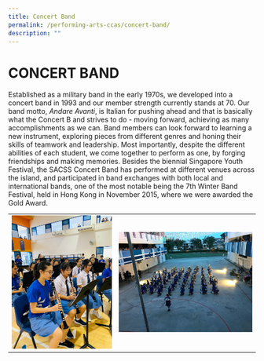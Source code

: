 ```yaml
---
title: Concert Band
permalink: /performing-arts-ccas/concert-band/
description: ""
---
```

# CONCERT BAND
Established as a military band in the early 1970s, we developed into a concert band in 1993 and our member strength currently stands at 70. Our band motto, _Andare Avanti_, is Italian for pushing ahead and that is basically what the Concert B and strives to do - moving forward, achieving as many accomplishments as we can. Band members can look forward to learning a new instrument, exploring pieces from different genres and honing their skills of teamwork and leadership. Most importantly, despite the different abilities of each student, we come together to perform as one, by forging friendships and making memories. Besides the biennial Singapore Youth Festival, the SACSS Concert Band has performed at different venues across the island, and participated in band exchanges with both local and international bands, one of the most notable being the 7th Winter Band Festival, held in Hong Kong in November 2015, where we were awarded the Gold Award.

|   |   |
|---|---|
| ![](/images/Canossian%20Life/Performing%20Arts%20Niche/Performing%20arts%20cca/CONCERT%20BAND/CB_2020.jpg)  | ![](/images/Canossian%20Life/Performing%20Arts%20Niche/Performing%20arts%20cca/CONCERT%20BAND/CB_NF_1.jpeg)  |
